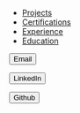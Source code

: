 * [Projects](/projects)
* [Certifications](/certifications)
* [Experience](/experience)
* [Education](/education)

<a href="mailto:lmcrean@gmail.com" target="_blank"><button> Email </button></a>

<a href="http://linkedin.com/in/lcrean" target="_blank"><button> LinkedIn </button></a>

<a href="http://github.com/lmcrean" target="_blank"><button> Github </button></a>